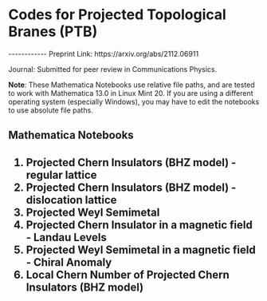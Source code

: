 <h1> Codes for Projected Topological Branes (PTB) </h1>
------------
Preprint Link: https://arxiv.org/abs/2112.06911

Journal: Submitted for peer review in Communications Physics.

**Note**: These Mathematica Notebooks use relative file paths,
and are tested to work with Mathematica 13.0 in Linux Mint 20.
If you are using a different operating system (especially Windows),
you may have to edit the notebooks to use absolute file paths. 

<h2> Mathematica Notebooks <h2>

1. Projected Chern Insulators (BHZ model) - regular lattice
2. Projected Chern Insulators (BHZ model) - dislocation lattice
3. Projected Weyl Semimetal
4. Projected Chern Insulator in a magnetic field - Landau Levels
5. Projected Weyl Semimetal in a magnetic field - Chiral Anomaly
6. Local Chern Number of Projected Chern Insulators (BHZ model)
